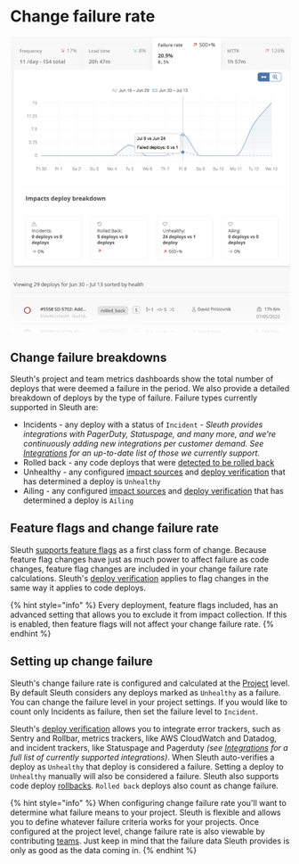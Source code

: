 # Change failure rate

![What you define as a change failure can vary from project to project. It can be as broad as a change causing a hard-down incident or as fine as a business metric deviating from its norm. Sleuth allows users to flexibly define what failure means to their projects via deploy verification and impact tracking.](<../.gitbook/assets/image (22).png>)

## Change failure breakdowns

Sleuth's project and team metrics dashboards show the total number of deploys that were deemed a failure in the period. We also provide a detailed breakdown of deploys by the type of failure. Failure types currently supported in Sleuth are:

* Incidents - any deploy with a status of `Incident` - _Sleuth provides integrations with PagerDuty, Statuspage, and many more, and we're continuously adding new integrations per customer demand. See_ [_Integrations_](broken-reference) _for an up-to-date list of those we currently support._&#x20;
* Rolled back - any code deploys that were [detected to be rolled back](../modeling-your-deployments/code-deployments/rollbacks.md)
* Unhealthy - any configured [impact sources](../integrations-1/impact-sources/) and [deploy verification](../auto-verify-your-deploys/) that has determined a deploy is `Unhealthy`
* Ailing - any configured [impact sources](../integrations-1/impact-sources/) and [deploy verification](../auto-verify-your-deploys/) that has determined a deploy is `Ailing`

## Feature flags and change failure rate

Sleuth [supports feature flags](../modeling-your-deployments/feature-flags.md) as a first class form of change. Because feature flag changes have just as much power to affect failure as code changes, feature flag changes are included in your change failure rate calculations. Sleuth's [deploy verification](../auto-verify-your-deploys/) applies to flag changes in the same way it applies to code deploys.

{% hint style="info" %}
Every deployment, feature flags included, has an advanced setting that allows you to exclude it from impact collection. If this is enabled, then feature flags will not affect your change failure rate.
{% endhint %}

## Setting up change failure

Sleuth's change failure rate is configured and calculated at the [Project](../modeling-your-deployments/projects/) level. By default Sleuth considers any deploys marked as `Unhealthy` as a failure. You can change the failure level in your project settings. If you would like to count only Incidents as failure, then set the failure level to `Incident`.

Sleuth's [deploy verification](../auto-verify-your-deploys/) allows you to integrate error trackers, such as Sentry and Rollbar, metrics trackers, like AWS CloudWatch and Datadog, and incident trackers, like Statuspage and Pagerduty _(see_ [_Integrations_](broken-reference) _for a full list of currently supported integrations)_. When Sleuth auto-verifies a deploy as `Unhealthy` that deploy is considered a failure. Setting a deploy to `Unhealthy` manually will also be considered a failure. Sleuth also supports code deploy [rollbacks](../modeling-your-deployments/code-deployments/rollbacks.md). `Rolled back` deploys also count as change failure.

{% hint style="info" %}
When configuring change failure rate you'll want to determine what failure means to your project. Sleuth is flexible and allows you to define whatever failure criteria works for your projects. Once configured at the project level, change failure rate is also viewable by contributing [teams](../modeling-your-deployments/teams/). Just keep in mind that the failure data Sleuth provides is only as good as the data coming in.
{% endhint %}
